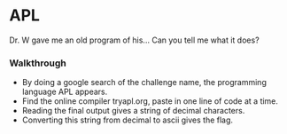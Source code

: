 # APL
 Dr. W gave me an old program of his... Can you tell me what it does?
 
### Walkthrough
- By doing a google search of the challenge name, the programming language APL appears.
- Find the online compiler tryapl.org, paste in one line of code at a time.
- Reading the final output gives a string of decimal characters.
- Converting this string from decimal to ascii gives the flag.
